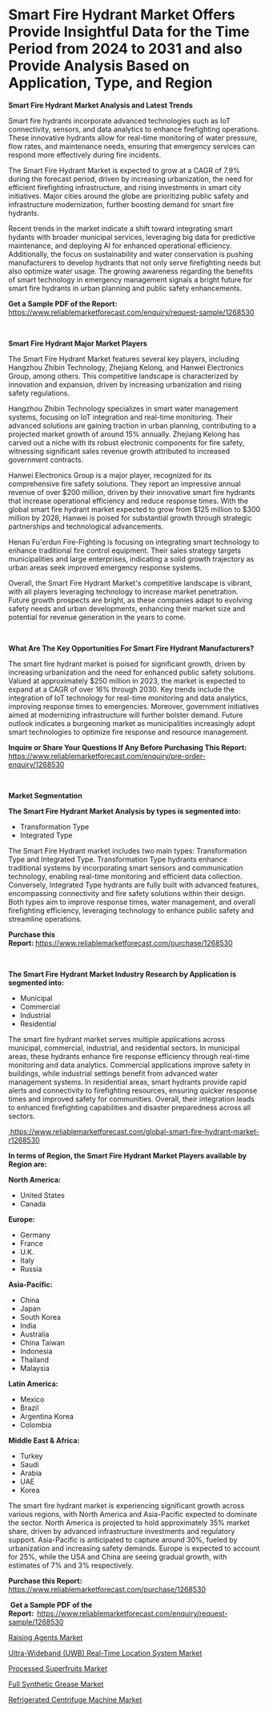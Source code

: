 <p><h1>Smart Fire Hydrant Market Offers Provide Insightful Data for the Time Period from 2024 to 2031 and also Provide Analysis Based on Application, Type, and Region</h1></p><p><strong>Smart Fire Hydrant Market Analysis and Latest Trends</strong></p>
<p><p>Smart fire hydrants incorporate advanced technologies such as IoT connectivity, sensors, and data analytics to enhance firefighting operations. These innovative hydrants allow for real-time monitoring of water pressure, flow rates, and maintenance needs, ensuring that emergency services can respond more effectively during fire incidents. </p><p>The Smart Fire Hydrant Market is expected to grow at a CAGR of 7.9% during the forecast period, driven by increasing urbanization, the need for efficient firefighting infrastructure, and rising investments in smart city initiatives. Major cities around the globe are prioritizing public safety and infrastructure modernization, further boosting demand for smart fire hydrants. </p><p>Recent trends in the market indicate a shift toward integrating smart hydants with broader municipal services, leveraging big data for predictive maintenance, and deploying AI for enhanced operational efficiency. Additionally, the focus on sustainability and water conservation is pushing manufacturers to develop hydrants that not only serve firefighting needs but also optimize water usage. The growing awareness regarding the benefits of smart technology in emergency management signals a bright future for smart fire hydrants in urban planning and public safety enhancements.</p></p>
<p><strong>Get a Sample PDF of the Report:&nbsp;</strong> <a href="https://www.reliablemarketforecast.com/enquiry/request-sample/1268530?utm_campaign=1140&utm_medium=2&utm_source=Github&utm_content=ia&utm_term=08102024&utm_id=smart-fire-hydrant">https://www.reliablemarketforecast.com/enquiry/request-sample/1268530</a></p>
<p>&nbsp;</p>
<p><strong>Smart Fire Hydrant Major Market Players</strong></p>
<p><p>The Smart Fire Hydrant Market features several key players, including Hangzhou Zhibin Technology, Zhejiang Kelong, and Hanwei Electronics Group, among others. This competitive landscape is characterized by innovation and expansion, driven by increasing urbanization and rising safety regulations.</p><p>Hangzhou Zhibin Technology specializes in smart water management systems, focusing on IoT integration and real-time monitoring. Their advanced solutions are gaining traction in urban planning, contributing to a projected market growth of around 15% annually. Zhejiang Kelong has carved out a niche with its robust electronic components for fire safety, witnessing significant sales revenue growth attributed to increased government contracts.</p><p>Hanwei Electronics Group is a major player, recognized for its comprehensive fire safety solutions. They report an impressive annual revenue of over $200 million, driven by their innovative smart fire hydrants that increase operational efficiency and reduce response times. With the global smart fire hydrant market expected to grow from $125 million to $300 million by 2028, Hanwei is poised for substantial growth through strategic partnerships and technological advancements.</p><p>Henan Fu'erdun Fire-Fighting is focusing on integrating smart technology to enhance traditional fire control equipment. Their sales strategy targets municipalities and large enterprises, indicating a solid growth trajectory as urban areas seek improved emergency response systems.</p><p>Overall, the Smart Fire Hydrant Market's competitive landscape is vibrant, with all players leveraging technology to increase market penetration. Future growth prospects are bright, as these companies adapt to evolving safety needs and urban developments, enhancing their market size and potential for revenue generation in the years to come.</p></p>
<p>&nbsp;</p>
<p><strong>What Are The Key Opportunities For Smart Fire Hydrant Manufacturers?</strong></p>
<p><p>The smart fire hydrant market is poised for significant growth, driven by increasing urbanization and the need for enhanced public safety solutions. Valued at approximately $250 million in 2023, the market is expected to expand at a CAGR of over 16% through 2030. Key trends include the integration of IoT technology for real-time monitoring and data analytics, improving response times to emergencies. Moreover, government initiatives aimed at modernizing infrastructure will further bolster demand. Future outlook indicates a burgeoning market as municipalities increasingly adopt smart technologies to optimize fire response and resource management.</p></p>
<p><strong>Inquire or Share Your Questions If Any Before Purchasing This Report:</strong> <a href="https://www.reliablemarketforecast.com/enquiry/pre-order-enquiry/1268530?utm_campaign=1140&utm_medium=2&utm_source=Github&utm_content=ia&utm_term=08102024&utm_id=smart-fire-hydrant">https://www.reliablemarketforecast.com/enquiry/pre-order-enquiry/1268530</a></p>
<p>&nbsp;</p>
<p><strong>Market Segmentation</strong></p>
<p><strong>The Smart Fire Hydrant Market Analysis by types is segmented into:</strong></p>
<p><ul><li>Transformation Type</li><li>Integrated Type</li></ul></p>
<p><p>The Smart Fire Hydrant market includes two main types: Transformation Type and Integrated Type. Transformation Type hydrants enhance traditional systems by incorporating smart sensors and communication technology, enabling real-time monitoring and efficient data collection. Conversely, Integrated Type hydrants are fully built with advanced features, encompassing connectivity and fire safety solutions within their design. Both types aim to improve response times, water management, and overall firefighting efficiency, leveraging technology to enhance public safety and streamline operations.</p></p>
<p><strong>Purchase this Report:&nbsp;</strong><a href="https://www.reliablemarketforecast.com/purchase/1268530?utm_campaign=1140&utm_medium=2&utm_source=Github&utm_content=ia&utm_term=08102024&utm_id=smart-fire-hydrant">https://www.reliablemarketforecast.com/purchase/1268530</a></p>
<p>&nbsp;</p>
<p><strong>The Smart Fire Hydrant Market Industry Research by Application is segmented into:</strong></p>
<p><ul><li>Municipal</li><li>Commercial</li><li>Industrial</li><li>Residential</li></ul></p>
<p><p>The smart fire hydrant market serves multiple applications across municipal, commercial, industrial, and residential sectors. In municipal areas, these hydrants enhance fire response efficiency through real-time monitoring and data analytics. Commercial applications improve safety in buildings, while industrial settings benefit from advanced water management systems. In residential areas, smart hydrants provide rapid alerts and connectivity to firefighting resources, ensuring quicker response times and improved safety for communities. Overall, their integration leads to enhanced firefighting capabilities and disaster preparedness across all sectors.</p></p>
<p><a href="https://www.reliablemarketforecast.com/global-smart-fire-hydrant-market-r1268530?utm_campaign=1140&utm_medium=2&utm_source=Github&utm_content=ia&utm_term=08102024&utm_id=smart-fire-hydrant">&nbsp;https://www.reliablemarketforecast.com/global-smart-fire-hydrant-market-r1268530</a></p>
<p><strong>In terms of Region, the Smart Fire Hydrant Market Players available by Region are:</strong></p>
<p>
    <p> <strong> North America: </strong>
        <ul>
            <li>United States</li>
            <li>Canada</li>
        </ul>
        </p> 
    <p> <strong> Europe: </strong>
        <ul>
            <li>Germany</li>
            <li>France</li>
            <li>U.K.</li>
            <li>Italy</li>
            <li>Russia</li>
        </ul>
        </p> 
    <p> <strong> Asia-Pacific: </strong>
        <ul>
            <li>China</li>
            <li>Japan</li>
            <li>South Korea</li>
            <li>India</li>
            <li>Australia</li>
            <li>China Taiwan</li>
            <li>Indonesia</li>
            <li>Thailand</li>
            <li>Malaysia</li>
        </ul>
        </p> 
    <p> <strong> Latin America: </strong>
        <ul>
            <li>Mexico</li>
            <li>Brazil</li>
            <li>Argentina Korea</li>
            <li>Colombia</li>
        </ul>
        </p> 
    <p> <strong> Middle East & Africa: </strong>
        <ul>
            <li>Turkey</li>
            <li>Saudi</li>
            <li>Arabia</li>
            <li>UAE</li>
            <li>Korea</li>
        </ul>
    </p>
    </p>
<p><p>The smart fire hydrant market is experiencing significant growth across various regions, with North America and Asia-Pacific expected to dominate the sector. North America is projected to hold approximately 35% market share, driven by advanced infrastructure investments and regulatory support. Asia-Pacific is anticipated to capture around 30%, fueled by urbanization and increasing safety demands. Europe is expected to account for 25%, while the USA and China are seeing gradual growth, with estimates of 7% and 3% respectively.</p></p>
<p><strong>Purchase this Report: </strong><a href="https://www.reliablemarketforecast.com/purchase/1268530?utm_campaign=1140&utm_medium=2&utm_source=Github&utm_content=ia&utm_term=08102024&utm_id=smart-fire-hydrant">https://www.reliablemarketforecast.com/purchase/1268530</a></p>
<p>&nbsp;<strong>Get a Sample PDF of the Report:&nbsp;&nbsp;</strong><a href="https://www.reliablemarketforecast.com/enquiry/request-sample/1268530?utm_campaign=1140&utm_medium=2&utm_source=Github&utm_content=ia&utm_term=08102024&utm_id=smart-fire-hydrant">https://www.reliablemarketforecast.com/enquiry/request-sample/1268530</a></p>
<p><strong></strong></p>
<p><p><a href="https://issuu.com/reportprime-2/docs/raising-agents-market-size-2030.ppt_49acd9b7277b2b?utm_campaign=1140&utm_medium=2&utm_source=Github&utm_content=ia&utm_term=08102024&utm_id=smart-fire-hydrant">Raising Agents Market</a></p><p><a href="https://github.com/florjvdva/Market-Research-Report-List-1/blob/main/ultra-wideband-uwb-real-time-location-system-market.md?utm_campaign=1140&utm_medium=2&utm_source=Github&utm_content=ia&utm_term=08102024&utm_id=smart-fire-hydrant">Ultra-Wideband (UWB) Real-Time Location System Market</a></p><p><a href="https://issuu.com/reportprime-2/docs/processed-superfruits-market-size-2_479ea2c358d141?utm_campaign=1140&utm_medium=2&utm_source=Github&utm_content=ia&utm_term=08102024&utm_id=smart-fire-hydrant">Processed Superfruits Market</a></p><p><a href="https://www.linkedin.com/pulse/full-synthetic-grease-market-size-growth-industry-analysis-qyuuf?utm_campaign=1140&utm_medium=2&utm_source=Github&utm_content=ia&utm_term=08102024&utm_id=smart-fire-hydrant">Full Synthetic Grease Market</a></p><p><a href="https://www.linkedin.com/pulse/refrigerated-centrifuge-machine-market-global-regional-analysis-xlvke?utm_campaign=1140&utm_medium=2&utm_source=Github&utm_content=ia&utm_term=08102024&utm_id=smart-fire-hydrant">Refrigerated Centrifuge Machine Market</a></p></p>